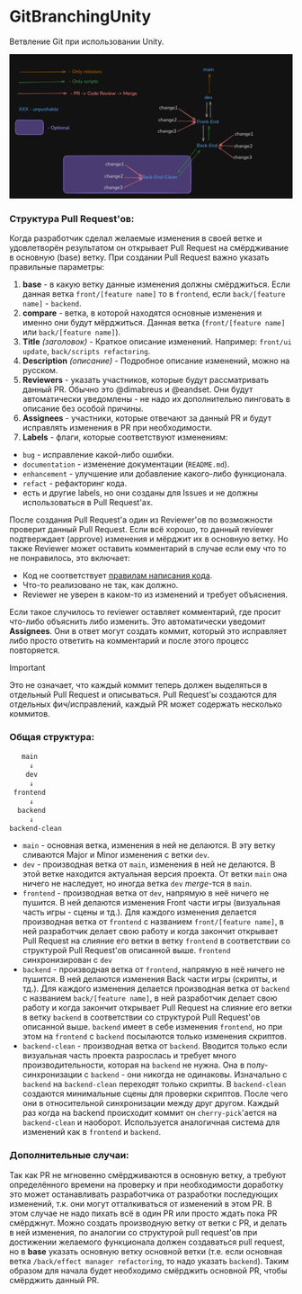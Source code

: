 # GitBranchingUnity

Ветвление Git при использовании Unity.

![example](image.png)

### Структура Pull Request'ов:

Когда разработчик сделал желаемые изменения в своей ветке и удовлетворён результатом он открывает Pull Request на смёрдживание в основную (base) ветку.
При создании Pull Request важно указать правильные параметры:
1. **base** - в какую ветку данные изменения должны смёрджиться. Если данная ветка `front/[feature name]` то в `frontend`, если `back/[feature name]` - `backend`.
2. **compare** - ветка, в которой находятся основные изменения и именно они будут мёрджиться. Данная ветка (`front/[feature name]` или `back/[feature name]`).
3. **Title** *(заголовок)* - Краткое описание изменений. Например: `front/ui update`, `back/scripts refactoring`.
4. **Description** *(описание)* - Подробное описание изменений, можно на русском.
5. **Reviewers** - указать участников, которые будут рассматривать данный PR. Обычно это @dimabreus и @eandset. Они будут автоматически уведомлены - не надо их дополнительно пинговать в описание без особой причины.
6. **Assignees** - участники, которые отвечают за данный PR и будут исправлять изменения в PR при необходимости.
7. **Labels** - флаги, которые соответствуют изменениям:
  - `bug` - исправление какой-либо ошибки.
  - `documentation` - изменение документации (`README.md`).
  - `enhancement` - улучшение или добавление какого-либо функционала.
  - `refact` - рефакторинг кода.
  - есть и другие labels, но они созданы для Issues и не должны использоваться в Pull Request'ах.

После создания Pull Request'а один из Reviewer'ов по возможности проверит данный Pull Request. Если всё хорошо, то данный reviewer подтверждает (approve) изменения и мёрджит их в основную ветку. Но также Reviewer может оставить комментарий в случае если ему что то не понравилось, это включает:
- Код не соответствует [правилам написания кода](https://github.com/Strong-editor-team/CodeStyle).
- Что-то реализовано не так, как должно.
- Reviewer не уверен в каком-то из изменений и требует объяснения.

Если такое случилось то reviewer оставляет комментарий, где просит что-либо объяснить либо изменить. Это автоматически уведомит **Assignees**. Они в ответ могут создать коммит, который это исправляет либо просто ответить на комментарий и после этого процесс повторяется.

> [!IMPORTANT]
> Это не означает, что каждый коммит теперь должен выделяться в отдельный Pull Request и описываться. Pull Request'ы создаются для отдельных фич/исправлений, каждый PR может содержать несколько коммитов.

### Общая структура:

```
   main
     ↓
    dev
     ↓
 frontend
     ↓
  backend
     ↓
backend-clean
```

- `main` - основная ветка, изменения в ней не делаются. В эту ветку сливаются Major и Minor изменения с ветки `dev`.
- `dev` - производная ветка от `main`, изменения в ней не делаются. В этой ветке находится актуальная версия проекта. От ветки `main` она ничего не наследует, но иногда ветка `dev` *merge*-тся в `main`.
- `frontend` - производная ветка от `dev`, напрямую в неё ничего не пушится. В ней делаются изменения Front части игры (визуальная часть игры - сцены и тд.). Для каждого изменения делается производная ветка от `frontend` с названием `front/[feature name]`, в ней разработчик делает свою работу и когда закончит открывает Pull Request на слияние его ветки в ветку `frontend` в соответствии со структурой Pull Request'ов описанной выше. `frontend` синхронизирован с `dev`
- `backend` - производная ветка от `frontend`, напрямую в неё ничего не пушится. В ней делаются изменения Back части игры (скрипты,  и тд.). Для каждого изменения делается производная ветка от `backend` с названием `back/[feature name]`, в ней разработчик делает свою работу и когда закончит открывает Pull Request на слияние его ветки в ветку `backend` в соответствии со структурой Pull Request'ов описанной выше. `backend` имеет в себе изменения `frontend`, но при этом на `frontend` с `backend` посылаются только изменения скриптов.
- `backend-clean` - производная ветка от `backend`. Вводится только если визуальная часть проекта разрослась и требует много производительности, которая на `backend` не нужна. Она в полу-синхронизации с `backend` - они никогда не одинаковы. Изначально с `backend` на `backend-clean` переходят только скрипты. В `backend-clean` создаются минимальные сцены для проверки скриптов. После чего они в относительной синхронизации между друг другом. Каждый раз когда на backend происходит коммит он `cherry-pick`'ается на `backend-clean` и наоборот. Используется аналогичная система для изменений как в `frontend` и `backend`.

### Дополнительные случаи:

Так как PR не мгновенно смёрдживаются в основную ветку, а требуют определённого времени на проверку и при необходимости доработку это может останавливать разработчика от разработки последующих изменений, т.к. они могут отталкиваться от изменений в этом PR. В этом случае не надо пихать всё в один PR или просто ждать пока PR смёрджнут. Можно создать производную ветку от ветки с PR, и делать в ней изменения, по аналогии со структурой pull request'ов при достижении желаемого функционала должен создаваться pull request, но в **base** указать основную ветку основной ветки (т.е. если основная ветка `/back/effect manager refactoring`, то надо указать `backend`). Таким образом для начала будет необходимо смёрджить основной PR, чтобы смёрджить данный PR.
